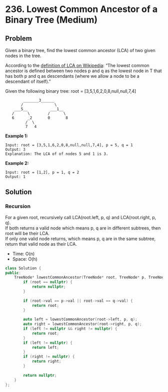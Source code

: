 # 236. Lowest Common Ancestor of a Binary Tree (Medium)

## Problem
Given a binary tree, find the lowest common ancestor (LCA) of two given nodes in the tree.

According to the [definition of LCA on Wikipedia](https://en.wikipedia.org/wiki/Lowest_common_ancestor): “The lowest common ancestor is defined between two nodes p and q as the lowest node in T that has both p and q as descendants (where we allow a node to be a descendant of itself).”

Given the following binary tree:  root = [3,5,1,6,2,0,8,null,null,7,4]

```
        _______3______
       /              \
    ___5__          ___1__
   /      \        /      \
   6      _2       0       8
         /  \
         7   4
```

**Example 1:**

```
Input: root = [3,5,1,6,2,0,8,null,null,7,4], p = 5, q = 1
Output: 3
Explanation: The LCA of of nodes 5 and 1 is 3.
```

**Example 2:**
```
Input: root = [1,2], p = 1, q = 2
Output: 1
```

## Solution

### Recursion

For a given root, recursively call LCA(root.left, p, q) and LCA(root.right, p, q).  
If both returns a valid node which means p, q are in different subtrees, then root will be their LCA.  
If only one valid node returns, which means p, q are in the same subtree, return that valid node as their LCA.

* Time: O(n)
* Space: O(h)

```cpp
class Solution {
public:
    TreeNode* lowestCommonAncestor(TreeNode* root, TreeNode* p, TreeNode* q) {
        if (root == nullptr) {
            return nullptr;
        }
        
        if (root->val == p->val || root->val == q->val) {
            return root;
        }
        
        auto left = lowestCommonAncestor(root->left, p, q);
        auto right = lowestCommonAncestor(root->right, p, q);
        if (left != nullptr && right != nullptr) {
            return root;
        }
        if (left != nullptr) {
            return left;
        }
        if (right != nullptr) {
            return right;
        }
        
        return nullptr;
    }
};
```